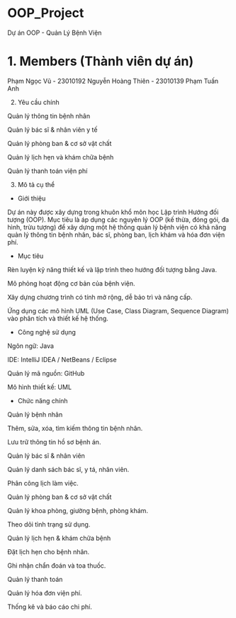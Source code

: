 # OOP_Project
Dự án OOP - Quản Lý Bệnh Viện

# 1. Members (Thành viên dự án)
Phạm Ngọc Vũ - 23010192
Nguyễn Hoàng Thiên - 23010139
Phạm Tuấn Anh 

2. Yêu cầu chính

Quản lý thông tin bệnh nhân

Quản lý bác sĩ & nhân viên y tế

Quản lý phòng ban & cơ sở vật chất

Quản lý lịch hẹn và khám chữa bệnh

Quản lý thanh toán viện phí

3. Mô tả cụ thể
+ Giới thiệu

Dự án này được xây dựng trong khuôn khổ môn học Lập trình Hướng đối tượng (OOP).
Mục tiêu là áp dụng các nguyên lý OOP (kế thừa, đóng gói, đa hình, trừu tượng) để xây dựng một hệ thống quản lý bệnh viện có khả năng quản lý thông tin bệnh nhân, bác sĩ, phòng ban, lịch khám và hóa đơn viện phí.

+ Mục tiêu

Rèn luyện kỹ năng thiết kế và lập trình theo hướng đối tượng bằng Java.

Mô phỏng hoạt động cơ bản của bệnh viện.

Xây dựng chương trình có tính mở rộng, dễ bảo trì và nâng cấp.

Ứng dụng các mô hình UML (Use Case, Class Diagram, Sequence Diagram) vào phân tích và thiết kế hệ thống.

+ Công nghệ sử dụng

Ngôn ngữ: Java

IDE: IntelliJ IDEA / NetBeans / Eclipse

Quản lý mã nguồn: GitHub

Mô hình thiết kế: UML

+ Chức năng chính

Quản lý bệnh nhân

Thêm, sửa, xóa, tìm kiếm thông tin bệnh nhân.

Lưu trữ thông tin hồ sơ bệnh án.

Quản lý bác sĩ & nhân viên

Quản lý danh sách bác sĩ, y tá, nhân viên.

Phân công lịch làm việc.

Quản lý phòng ban & cơ sở vật chất

Quản lý khoa phòng, giường bệnh, phòng khám.

Theo dõi tình trạng sử dụng.

Quản lý lịch hẹn & khám chữa bệnh

Đặt lịch hẹn cho bệnh nhân.

Ghi nhận chẩn đoán và toa thuốc.

Quản lý thanh toán

Quản lý hóa đơn viện phí.

Thống kê và báo cáo chi phí.